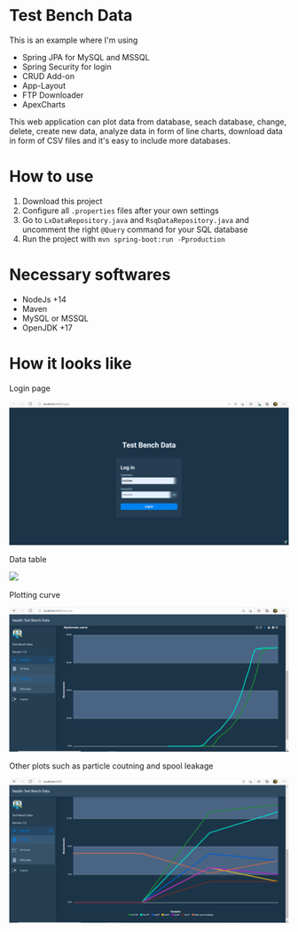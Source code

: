# Test Bench Data

This is an example where I'm using 

- Spring JPA for MySQL and MSSQL
- Spring Security for login
- CRUD Add-on
- App-Layout
- FTP Downloader
- ApexCharts

This web application can plot data from database, seach database, change, delete, create new data, analyze data in form of
line charts, download data in form of CSV files and it's easy to include more databases.

# How to use

1. Download this project
2. Configure all `.properties` files after your own settings
3. Go to `LxDataRepository.java` and `RsqDataRepository.java` and uncomment the right `@Query` command for your SQL database
4. Run the project with `mvn spring-boot:run -Pproduction`

# Necessary softwares

- NodeJs +14
- Maven
- MySQL or MSSQL
- OpenJDK +17

# How it looks like

Login page 

![](https://github.com/DanielMartensson/Test-Bench-Data/blob/main/pictures/login.PNG)

Data table

![](https://github.com/DanielMartenssonTest-Bench-Data/blob/main/pictures/Data.PNG)

Plotting curve

![](https://github.com/DanielMartensson/Test-Bench-Data/blob/main/pictures/Curve.PNG)

Other plots such as particle coutning and spool leakage

![](https://github.com/DanielMartensson/Test-Bench-Data/blob/main/pictures/Particle%20counting%20and%20spool%20leakage.PNG)



